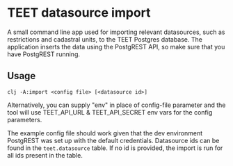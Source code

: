 # TEET datasource import

A small command line app used for importing relevant datasources, such
as restrictions and cadastral units, to the TEET Postgres
database. The application inserts the data using the PostgREST API, so
make sure that you have PostgREST running.

## Usage

```
clj -A:import <config file> [<datasource id>]
```

Alternatively, you can supply "env" in place of config-file parameter and the tool will use TEET_API_URL & TEET_API_SECRET env vars for the config parameters.

The example config file should work given that the dev environment
PostgREST was set up with the default credentials. Datasource ids can
be found in the `teet.datasource` table. If no id is provided, the
import is run for all ids present in the table.
